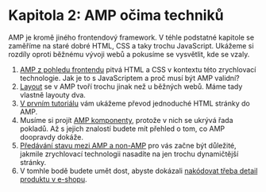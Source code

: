 # Kapitola 2: AMP očima techniků

AMP je kromě jiného frontendový framework. V téhle podstatné kapitole se zaměříme na staré dobré HTML, CSS a taky trochu JavaScript. Ukážeme si rozdíly oproti běžnému vývoji webů a pokusíme se vysvětlit, kde se vzaly.

1. [AMP z pohledu frontendu](amp-html-css-komponenty.md) pitvá HTML a CSS v kontextu této zrychlovací technologie. Jak je to s JavaScriptem a proč musí být AMP validní?
2. [Layout](amp-layout.md) se v AMP tvoří trochu jinak než u běžných webů. Máme tady vlastně layouty dva.
3. [V prvním tutoriálu](amp-tutorial-blogpost.md) vám ukážeme převod jednoduché HTML stránky do AMP.
4. Musíme si projít [AMP komponenty](amp-komponenty.md), protože v nich se ukrývá řada pokladů. Až s jejich znalostí budete mít přehled o tom, co AMP doopravdy dokáže.
5. [Předávání stavu mezi AMP a non-AMP](amp-predavani.md) pro vás začne být důležité, jakmile zrychlovací technologii nasadíte na jen trochu dynamičtější stránky.
6. V tomhle bodě budete umět dost, abyste dokázali [nakódovat třeba detail produktu v e-shopu](amp-tutorial-produkt.md).
